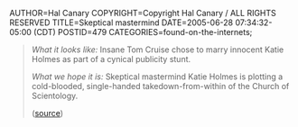 AUTHOR=Hal Canary
COPYRIGHT=Copyright Hal Canary / ALL RIGHTS RESERVED
TITLE=Skeptical mastermind
DATE=2005-06-28 07:34:32-05:00 (CDT)
POSTID=479
CATEGORIES=found-on-the-internets;

> _What it looks like:_ Insane Tom Cruise chose to marry innocent Katie Holmes as part of a cynical publicity stunt.
> 
> _What we hope it is:_ Skeptical mastermind Katie Holmes is plotting a cold-blooded, single-handed takedown-from-within of the Church of Scientology.
> 
> ([source](http://www.nerve.com/regulars/scanner/06_28_05/))
